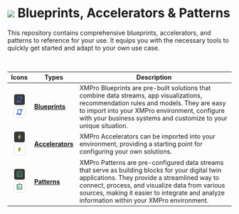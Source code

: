 <!-- omit in toc -->
# <img alternative="XMPro Logo X" width="30px" src="https://xmks.s3.amazonaws.com/2020/X-Blue.png#gh-light-mode-only"> Blueprints, Accelerators & Patterns  

This repository contains comprehensive blueprints, accelerators, and patterns to reference for your use. It equips you with the necessary tools to quickly get started and adapt to your own use case.

<br />

| Icons | Types |  Description 
|:---:|---|---|
|![](Icons/blueprint_dark.png#gh-dark-mode-only) ![](icons/blueprint.png#gh-light-mode-only) |**[Blueprints](./Blueprints)** | XMPro Blueprints are pre-built solutions that combine data streams, app visualizations, recommendation rules and models. They are easy to import into your XMPro environment, configure with your business systems and customize to your unique situation. 
|![](Icons/accelerator_dark.png#gh-dark-mode-only) ![](icons/accelerator.png#gh-light-mode-only) | **[Accelerators](./Accelerators)** | XMPro Accelerators can be imported into your environment, providing a starting point for configuring your own solutions. 
|![](Icons/pattern_dark.png#gh-dark-mode-only) ![](icons/pattern.png#gh-light-mode-only) | **[Patterns](./Patterns)** | XMPro Patterns are pre-configured data streams that serve as building blocks for your digital twin applications. They provide a streamlined way to connect, process, and visualize data from various sources, making it easier to integrate and analyze information within your XMPro environment.
